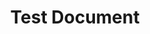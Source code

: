 ---
title: Test Document
publishDate: 25-3-2024 09:25
img: /assets/photography/stock-2.jpg
img_alt: Test Image Alt
tags:
  - Dev
  - Branding
  - Backend
---